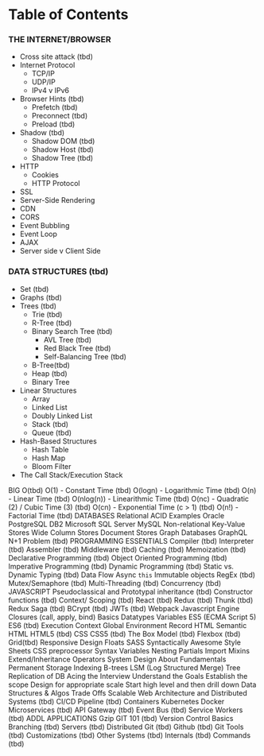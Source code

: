# Table of Contents

### THE INTERNET/BROWSER
* Cross site attack (tbd)
* Internet Protocol
  * TCP/IP
  * UDP/IP
  * IPv4 v IPv6
* Browser Hints (tbd)
  * Prefetch (tbd)
  * Preconnect (tbd)
  * Preload (tbd)
* Shadow (tbd)
  * Shadow DOM (tbd)
  * Shadow Host (tbd)
  * Shadow Tree (tbd)
* HTTP
  * Cookies
  * HTTP Protocol
* SSL
* Server-Side Rendering
* CDN
* CORS
* Event Bubbling
* Event Loop
* AJAX
* Server side v Client Side

### DATA STRUCTURES (tbd)
* Set (tbd)
* Graphs (tbd)
* Trees (tbd)
  * Trie (tbd)
  * R-Tree (tbd)
  * Binary Search Tree  (tbd)
    * AVL Tree (tbd)
    * Red Black Tree (tbd)
    * Self-Balancing Tree (tbd)
  * B-Tree(tbd)
  * Heap (tbd)
  * Binary Tree
* Linear Structures
  * Array
  * Linked List
  * Doubly Linked List
  * Stack (tbd)
  * Queue (tbd)
* Hash-Based Structures
  * Hash Table
  * Hash Map
  * Bloom Filter
* The Call Stack/Execution Stack

BIG O(tbd)
O(1) - Constant Time (tbd)
O(logn) - Logarithmic Time (tbd)
O(n) - Linear Time (tbd)
O(nlog(n)) - Linearithmic Time (tbd)
O(nc) - Quadratic (2) / Cubic Time (3) (tbd)
O(cn) - Exponential Time (c > 1) (tbd)
O(n!) - Factorial Time (tbd)
DATABASES
Relational
ACID
Examples
Oracle
PostgreSQL
DB2
Microsoft SQL Server
MySQL
Non-relational
Key-Value Stores
Wide Column Stores
Document Stores
Graph Databases
GraphQL
N+1 Problem (tbd)
PROGRAMMING ESSENTIALS
Compiler (tbd)
Interpreter (tbd)
Assembler (tbd)
Middleware (tbd)
Caching (tbd)
Memoization (tbd)
Declarative Programming (tbd)
Object Oriented Programming (tbd)
Imperative Programming (tbd)
Dynamic Programming (tbd)
Static vs. Dynamic Typing (tbd)
Data Flow
Async
`this`
Immutable objects
RegEx (tbd)
Mutex/Semaphore (tbd)
Multi-Threading (tbd)
Concurrency (tbd)
JAVASCRIPT
Pseudoclassical and Prototypal inheritance (tbd)
Constructor functions (tbd)
Context/ Scoping (tbd)
React (tbd)
Redux (tbd)
Thunk (tbd)
Redux Saga (tbd)
BCrypt (tbd)
JWTs  (tbd)
Webpack
Javascript Engine
Closures (call, apply, bind)
Basics
Datatypes
Variables
ES5 (ECMA Script 5)
ES6 (tbd)
Execution Context
Global Environment Record
HTML
Semantic HTML
HTML5 (tbd)
CSS
CSS5 (tbd)
The Box Model (tbd)
Flexbox (tbd)
Grid(tbd)
Responsive Design
Floats
SASS
Syntactically Awesome Style Sheets
CSS preprocessor
Syntax
Variables
Nesting
Partials
Import
Mixins
Extend/Inheritance
Operators
System Design
About
Fundamentals
Permanent Storage
Indexing
B-trees
LSM (Log Structured Merge) Tree
Replication of DB
Acing the Interview
Understand the Goals
Establish the scope
Design for appropriate scale
Start high level and then drill down
Data Structures & Algos
Trade Offs
Scalable Web Architecture and Distributed Systems (tbd)
CI/CD Pipeline (tbd)
Containers
Kubernetes
Docker
Microservices (tbd)
API Gateway (tbd)
Event Bus (tbd)
Service Workers (tbd)
ADDL APPLICATIONS
Gzip
GIT 101 (tbd)
Version Control
Basics
Branching (tbd)
Servers (tbd)
Distributed Git (tbd)
Github (tbd)
Git Tools (tbd)
Customizations (tbd)
Other Systems (tbd)
Internals (tbd)
Commands (tbd)
